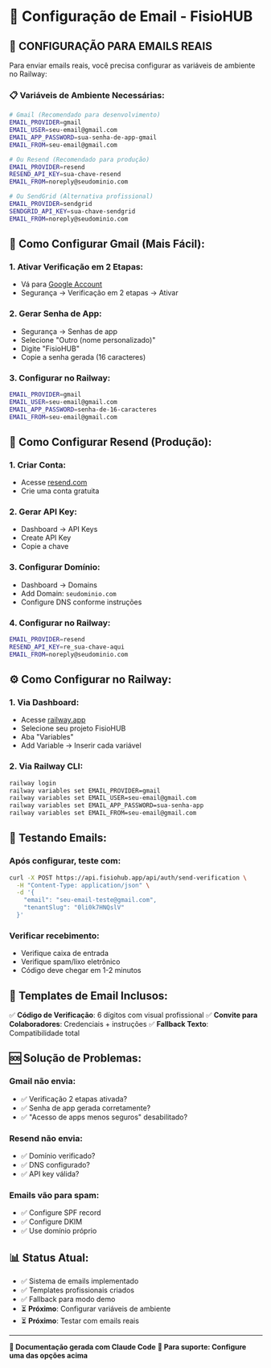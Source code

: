 # 📧 Configuração de Email - FisioHUB

## 🚀 **CONFIGURAÇÃO PARA EMAILS REAIS**

Para enviar emails reais, você precisa configurar as variáveis de ambiente no Railway:

### 📋 **Variáveis de Ambiente Necessárias:**

```bash
# Gmail (Recomendado para desenvolvimento)
EMAIL_PROVIDER=gmail
EMAIL_USER=seu-email@gmail.com
EMAIL_APP_PASSWORD=sua-senha-de-app-gmail
EMAIL_FROM=seu-email@gmail.com

# Ou Resend (Recomendado para produção)
EMAIL_PROVIDER=resend
RESEND_API_KEY=sua-chave-resend
EMAIL_FROM=noreply@seudominio.com

# Ou SendGrid (Alternativa profissional)
EMAIL_PROVIDER=sendgrid
SENDGRID_API_KEY=sua-chave-sendgrid
EMAIL_FROM=noreply@seudominio.com
```

## 📝 **Como Configurar Gmail (Mais Fácil):**

### 1. **Ativar Verificação em 2 Etapas:**
   - Vá para [Google Account](https://myaccount.google.com/)
   - Segurança → Verificação em 2 etapas → Ativar

### 2. **Gerar Senha de App:**
   - Segurança → Senhas de app
   - Selecione "Outro (nome personalizado)"
   - Digite "FisioHUB"
   - Copie a senha gerada (16 caracteres)

### 3. **Configurar no Railway:**
   ```bash
   EMAIL_PROVIDER=gmail
   EMAIL_USER=seu-email@gmail.com
   EMAIL_APP_PASSWORD=senha-de-16-caracteres
   EMAIL_FROM=seu-email@gmail.com
   ```

## 🚀 **Como Configurar Resend (Produção):**

### 1. **Criar Conta:**
   - Acesse [resend.com](https://resend.com)
   - Crie uma conta gratuita

### 2. **Gerar API Key:**
   - Dashboard → API Keys
   - Create API Key
   - Copie a chave

### 3. **Configurar Domínio:**
   - Dashboard → Domains
   - Add Domain: `seudominio.com`
   - Configure DNS conforme instruções

### 4. **Configurar no Railway:**
   ```bash
   EMAIL_PROVIDER=resend
   RESEND_API_KEY=re_sua-chave-aqui
   EMAIL_FROM=noreply@seudominio.com
   ```

## ⚙️ **Como Configurar no Railway:**

### 1. **Via Dashboard:**
   - Acesse [railway.app](https://railway.app)
   - Selecione seu projeto FisioHUB
   - Aba "Variables"
   - Add Variable → Inserir cada variável

### 2. **Via Railway CLI:**
   ```bash
   railway login
   railway variables set EMAIL_PROVIDER=gmail
   railway variables set EMAIL_USER=seu-email@gmail.com
   railway variables set EMAIL_APP_PASSWORD=sua-senha-app
   railway variables set EMAIL_FROM=seu-email@gmail.com
   ```

## 🧪 **Testando Emails:**

### Após configurar, teste com:
```bash
curl -X POST https://api.fisiohub.app/api/auth/send-verification \
  -H "Content-Type: application/json" \
  -d '{
    "email": "seu-email-teste@gmail.com",
    "tenantSlug": "0li0k7HNQslV"
  }'
```

### Verificar recebimento:
- Verifique caixa de entrada
- Verifique spam/lixo eletrônico
- Código deve chegar em 1-2 minutos

## 🔧 **Templates de Email Inclusos:**

✅ **Código de Verificação**: 6 dígitos com visual profissional
✅ **Convite para Colaboradores**: Credenciais + instruções
✅ **Fallback Texto**: Compatibilidade total

## 🆘 **Solução de Problemas:**

### Gmail não envia:
- ✅ Verificação 2 etapas ativada?
- ✅ Senha de app gerada corretamente?
- ✅ "Acesso de apps menos seguros" desabilitado?

### Resend não envia:
- ✅ Domínio verificado?
- ✅ DNS configurado?
- ✅ API key válida?

### Emails vão para spam:
- ✅ Configure SPF record
- ✅ Configure DKIM
- ✅ Use domínio próprio

## 📊 **Status Atual:**

- ✅ Sistema de emails implementado
- ✅ Templates profissionais criados  
- ✅ Fallback para modo demo
- ⏳ **Próximo**: Configurar variáveis de ambiente
- ⏳ **Próximo**: Testar com emails reais

---

**🤖 Documentação gerada com Claude Code**
**📧 Para suporte: Configure uma das opções acima**